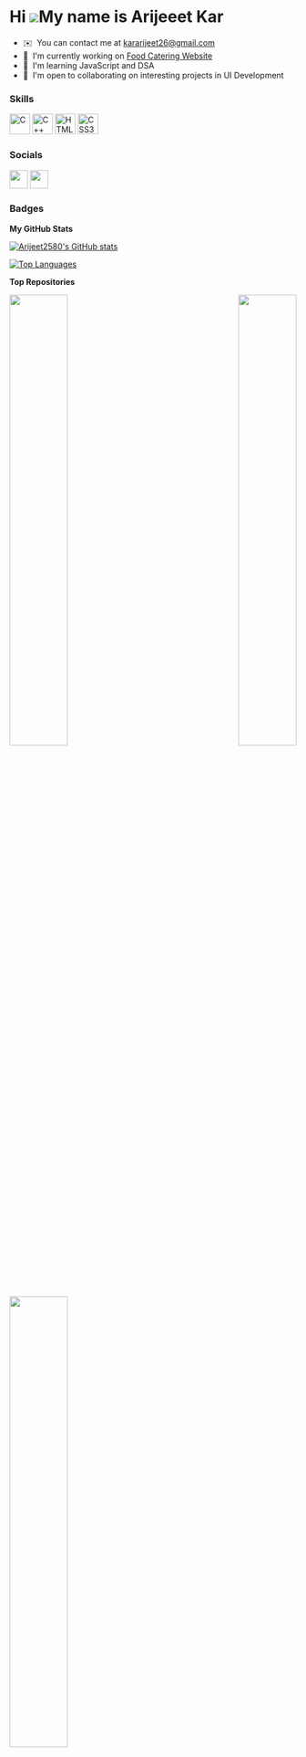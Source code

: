 Hi ![](https://user-images.githubusercontent.com/18350557/176309783-0785949b-9127-417c-8b55-ab5a4333674e.gif)My name is Arijeeet Kar
====================================================================================================================================

* ✉️  You can contact me at [kararijeet26@gmail.com](mailto:kararijeet26@gmail.com)
* 🚀  I'm currently working on [Food Catering Website](http://arijeet2580.github.io/Food_catering_Website/)
* 🧠  I'm learning JavaScript and DSA
* 🤝  I'm open to collaborating on interesting projects in UI Development

### Skills


<p align="left">
<a href="https://docs.microsoft.com/en-us/cpp/?view=msvc-170" target="_blank" rel="noreferrer"><img src="https://raw.githubusercontent.com/danielcranney/readme-generator/main/public/icons/skills/c-colored.svg" width="36" height="36" alt="C" /></a>
<a href="https://docs.microsoft.com/en-us/cpp/?view=msvc-170" target="_blank" rel="noreferrer"><img src="https://raw.githubusercontent.com/danielcranney/readme-generator/main/public/icons/skills/cplusplus-colored.svg" width="36" height="36" alt="C++" /></a>
<a href="https://developer.mozilla.org/en-US/docs/Glossary/HTML5" target="_blank" rel="noreferrer"><img src="https://raw.githubusercontent.com/danielcranney/readme-generator/main/public/icons/skills/html5-colored.svg" width="36" height="36" alt="HTML5" /></a>
<a href="https://www.w3.org/TR/CSS/#css" target="_blank" rel="noreferrer"><img src="https://raw.githubusercontent.com/danielcranney/readme-generator/main/public/icons/skills/css3-colored.svg" width="36" height="36" alt="CSS3" /></a>
</p>


### Socials

<p align="left"> <a href="https://www.github.com/Arijeet2580" target="_blank" rel="noreferrer"><img src="https://raw.githubusercontent.com/danielcranney/readme-generator/main/public/icons/socials/github.svg" width="32" height="32" /></a> <a href="https://www.linkedin.com/in/arijeet-kar-98469b23a" target="_blank" rel="noreferrer"><img src="https://raw.githubusercontent.com/danielcranney/readme-generator/main/public/icons/socials/linkedin.svg" width="32" height="32" /></a></p>

### Badges

<b>My GitHub Stats</b>

<a href="http://www.github.com/Arijeet2580"><img src="https://github-readme-stats.vercel.app/api?username=Arijeet2580&show_icons=true&hide=&title_color=0891b2&text_color=ffffff&icon_color=0891b2&bg_color=1c1917&hide_border=true&show_icons=true" alt="Arijeet2580's GitHub stats" /></a>

<a href="https://github.com/Arijeet2580" align="left"><img src="https://github-readme-stats.vercel.app/api/top-langs/?username=Arijeet2580&langs_count=10&title_color=0891b2&text_color=ffffff&icon_color=0891b2&bg_color=1c1917&hide_border=true&locale=en&custom_title=Top%20%Languages" alt="Top Languages" /></a>

<b>Top Repositories</b>

<div width="100%" align="center"><a href="https://github.com/Arijeet2580/Food_catering_Website" align="left"><img align="left" width="45%" src="https://github-readme-stats.vercel.app/api/pin/?username=Arijeet2580&repo=Food_catering_Website&title_color=0891b2&text_color=ffffff&icon_color=0891b2&bg_color=1c1917&hide_border=true&locale=en" /></a><a href="https://github.com/Arijeet2580/BINOMIAL-DISTRIBUTION-PROBABILITY-FINDER" align="right"><img align="right" width="45%" src="https://github-readme-stats.vercel.app/api/pin/?username=Arijeet2580&repo=BINOMIAL-DISTRIBUTION-PROBABILITY-FINDER&title_color=0891b2&text_color=ffffff&icon_color=0891b2&bg_color=1c1917&hide_border=true&locale=en" /></a></div><br /><br /><br /><br /><br /><br /><br />

<br /><br /><br /><br /><br />

<div width="100%" align="center"><a href="https://github.com/Arijeet2580/Rock_Paper_Scissors_Game" align="left"><img align="left" width="45%" src="https://github-readme-stats.vercel.app/api/pin/?username=Arijeet2580&repo=Rock_Paper_Scissors_Game&title_color=0891b2&text_color=ffffff&icon_color=0891b2&bg_color=1c1917&hide_border=true&locale=en" /></a></div>
